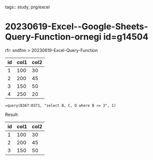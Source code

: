 tags:: study, prg/excel

# 20230619-Excel--Google-Sheets-Query-Function-ornegi id=g14504

rfr: sndfnn > 20230619-Excel-Query-Function

| id | col1 | col2 |
|----|------|------|
| 1  | 100  | 30   |
| 2  | 200  | 45   |
| 3  | 150  | 50   |
| 4  | 250  | 20   |

```
=query(B367:D371, "select B, C, D where B <= 3", 1)
```

Result:

| id | col1 | col2 |
|----|------|------|
| 1  | 100  | 30   |
| 2  | 200  | 45   |
| 3  | 150  | 50   |

